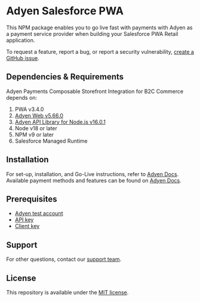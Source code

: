 # Adyen Salesforce PWA

This NPM package enables you to go live fast with payments with Adyen as a payment service provider when building your Salesforce PWA
Retail application.

To request a feature, report a bug, or report a security
vulnerability, [create a GitHub issue](https://github.com/Adyen/adyen-salesforce-headless-commerce-pwa/issues/new/choose).

## Dependencies & Requirements

Adyen Payments Composable Storefront Integration for B2C Commerce depends on:

1. PWA v3.4.0
2. [Adyen Web v5.66.0](https://www.npmjs.com/package/@adyen/adyen-web)
3. [Adyen API Library for Node.js v16.0.1](https://www.npmjs.com/package/@adyen/api-library)
4. Node v18 or later
5. NPM v9 or later
6. Salesforce Managed Runtime

## Installation

For set-up, installation, and Go-Live instructions, refer to [Adyen Docs](https://docs.adyen.com/plugins/salesforce-commerce-cloud/composable-storefront).
Available payment methods and features can be found on [Adyen Docs](https://docs.adyen.com/plugins/salesforce-commerce-cloud).

## Prerequisites

* [Adyen test account](https://www.adyen.com/signup)
* [API key](https://docs.adyen.com/development-resources/how-to-get-the-api-key)
* [Client key](https://docs.adyen.com/development-resources/client-side-authentication#get-your-client-key)

## Support

For other questions, contact our [support team](https://www.adyen.help).

## License

This repository is available under the [MIT license](LICENSE).
